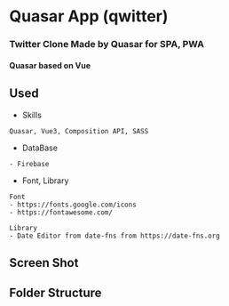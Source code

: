 # Quasar App (qwitter)
### Twitter Clone Made by Quasar for SPA, PWA
#### Quasar based on Vue

## Used
- Skills
```
Quasar, Vue3, Composition API, SASS
```
- DataBase
```
- Firebase
```
- Font, Library
```
Font
- https://fonts.google.com/icons
- https://fontawesome.com/

Library
- Date Editor from date-fns from https://date-fns.org
```

## Screen Shot

## Folder Structure 
